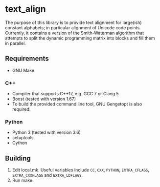 # text_align

The purpose of this library is to provide text alignment for large(ish) constant alphabets; in particular alignment of Unicode code points. Currently, it contains a version of the Smith-Waterman algorithm that attempts to split the dynamic programming matrix into blocks and fill them in parallel.

## Requirements

- GNU Make

### C++

- Compiler that supports C++17, e.g. GCC 7 or Clang 5
- Boost (tested with version 1.67)
- To build the provided command line tool, GNU Gengetopt is also required.

### Python

- Python 3 (tested with version 3.6)
- setuptools
- Cython

## Building

1. Edit local.mk. Useful variables include `CC`, `CXX`, `PYTHON`, `EXTRA_CFLAGS`, `EXTRA_CXXFLAGS` and `EXTRA_LDFLAGS`.
2. Run make.
